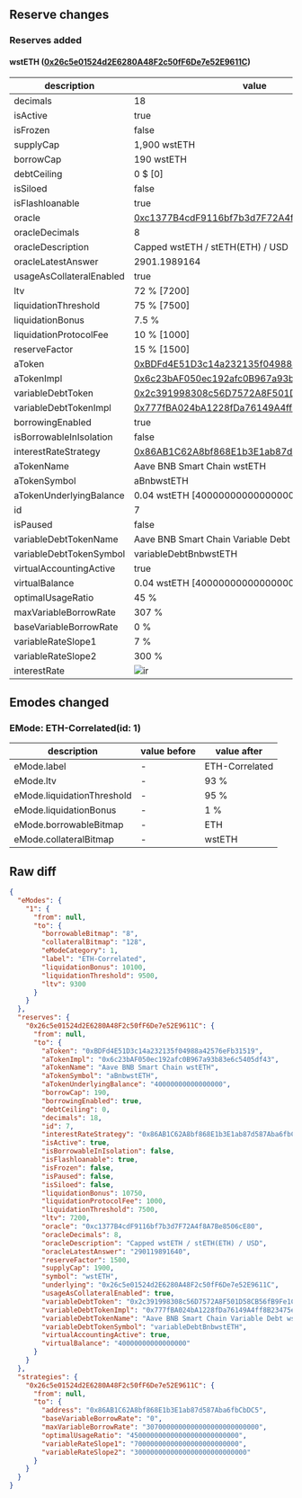 ## Reserve changes

### Reserves added

#### wstETH ([0x26c5e01524d2E6280A48F2c50fF6De7e52E9611C](https://bscscan.com/address/0x26c5e01524d2E6280A48F2c50fF6De7e52E9611C))

| description | value |
| --- | --- |
| decimals | 18 |
| isActive | true |
| isFrozen | false |
| supplyCap | 1,900 wstETH |
| borrowCap | 190 wstETH |
| debtCeiling | 0 $ [0] |
| isSiloed | false |
| isFlashloanable | true |
| oracle | [0xc1377B4cdF9116bf7b3d7F72A4f8A7Be8506cE80](https://bscscan.com/address/0xc1377B4cdF9116bf7b3d7F72A4f8A7Be8506cE80) |
| oracleDecimals | 8 |
| oracleDescription | Capped wstETH / stETH(ETH) / USD |
| oracleLatestAnswer | 2901.1989164 |
| usageAsCollateralEnabled | true |
| ltv | 72 % [7200] |
| liquidationThreshold | 75 % [7500] |
| liquidationBonus | 7.5 % |
| liquidationProtocolFee | 10 % [1000] |
| reserveFactor | 15 % [1500] |
| aToken | [0xBDFd4E51D3c14a232135f04988a42576eFb31519](https://bscscan.com/address/0xBDFd4E51D3c14a232135f04988a42576eFb31519) |
| aTokenImpl | [0x6c23bAF050ec192afc0B967a93b83e6c5405df43](https://bscscan.com/address/0x6c23bAF050ec192afc0B967a93b83e6c5405df43) |
| variableDebtToken | [0x2c391998308c56D7572A8F501D58CB56fB9Fe1C5](https://bscscan.com/address/0x2c391998308c56D7572A8F501D58CB56fB9Fe1C5) |
| variableDebtTokenImpl | [0x777fBA024bA1228fDa76149A4ff8B23475ed057D](https://bscscan.com/address/0x777fBA024bA1228fDa76149A4ff8B23475ed057D) |
| borrowingEnabled | true |
| isBorrowableInIsolation | false |
| interestRateStrategy | [0x86AB1C62A8bf868E1b3E1ab87d587Aba6fbCbDC5](https://bscscan.com/address/0x86AB1C62A8bf868E1b3E1ab87d587Aba6fbCbDC5) |
| aTokenName | Aave BNB Smart Chain wstETH |
| aTokenSymbol | aBnbwstETH |
| aTokenUnderlyingBalance | 0.04 wstETH [40000000000000000] |
| id | 7 |
| isPaused | false |
| variableDebtTokenName | Aave BNB Smart Chain Variable Debt wstETH |
| variableDebtTokenSymbol | variableDebtBnbwstETH |
| virtualAccountingActive | true |
| virtualBalance | 0.04 wstETH [40000000000000000] |
| optimalUsageRatio | 45 % |
| maxVariableBorrowRate | 307 % |
| baseVariableBorrowRate | 0 % |
| variableRateSlope1 | 7 % |
| variableRateSlope2 | 300 % |
| interestRate | ![ir](https://dash.onaave.com/api/static?variableRateSlope1=70000000000000000000000000&variableRateSlope2=3000000000000000000000000000&optimalUsageRatio=450000000000000000000000000&baseVariableBorrowRate=0&maxVariableBorrowRate=3070000000000000000000000000) |


## Emodes changed

### EMode: ETH-Correlated(id: 1)

| description | value before | value after |
| --- | --- | --- |
| eMode.label | - | ETH-Correlated |
| eMode.ltv | - | 93 % |
| eMode.liquidationThreshold | - | 95 % |
| eMode.liquidationBonus | - | 1 % |
| eMode.borrowableBitmap | - | ETH |
| eMode.collateralBitmap | - | wstETH |


## Raw diff

```json
{
  "eModes": {
    "1": {
      "from": null,
      "to": {
        "borrowableBitmap": "8",
        "collateralBitmap": "128",
        "eModeCategory": 1,
        "label": "ETH-Correlated",
        "liquidationBonus": 10100,
        "liquidationThreshold": 9500,
        "ltv": 9300
      }
    }
  },
  "reserves": {
    "0x26c5e01524d2E6280A48F2c50fF6De7e52E9611C": {
      "from": null,
      "to": {
        "aToken": "0xBDFd4E51D3c14a232135f04988a42576eFb31519",
        "aTokenImpl": "0x6c23bAF050ec192afc0B967a93b83e6c5405df43",
        "aTokenName": "Aave BNB Smart Chain wstETH",
        "aTokenSymbol": "aBnbwstETH",
        "aTokenUnderlyingBalance": "40000000000000000",
        "borrowCap": 190,
        "borrowingEnabled": true,
        "debtCeiling": 0,
        "decimals": 18,
        "id": 7,
        "interestRateStrategy": "0x86AB1C62A8bf868E1b3E1ab87d587Aba6fbCbDC5",
        "isActive": true,
        "isBorrowableInIsolation": false,
        "isFlashloanable": true,
        "isFrozen": false,
        "isPaused": false,
        "isSiloed": false,
        "liquidationBonus": 10750,
        "liquidationProtocolFee": 1000,
        "liquidationThreshold": 7500,
        "ltv": 7200,
        "oracle": "0xc1377B4cdF9116bf7b3d7F72A4f8A7Be8506cE80",
        "oracleDecimals": 8,
        "oracleDescription": "Capped wstETH / stETH(ETH) / USD",
        "oracleLatestAnswer": "290119891640",
        "reserveFactor": 1500,
        "supplyCap": 1900,
        "symbol": "wstETH",
        "underlying": "0x26c5e01524d2E6280A48F2c50fF6De7e52E9611C",
        "usageAsCollateralEnabled": true,
        "variableDebtToken": "0x2c391998308c56D7572A8F501D58CB56fB9Fe1C5",
        "variableDebtTokenImpl": "0x777fBA024bA1228fDa76149A4ff8B23475ed057D",
        "variableDebtTokenName": "Aave BNB Smart Chain Variable Debt wstETH",
        "variableDebtTokenSymbol": "variableDebtBnbwstETH",
        "virtualAccountingActive": true,
        "virtualBalance": "40000000000000000"
      }
    }
  },
  "strategies": {
    "0x26c5e01524d2E6280A48F2c50fF6De7e52E9611C": {
      "from": null,
      "to": {
        "address": "0x86AB1C62A8bf868E1b3E1ab87d587Aba6fbCbDC5",
        "baseVariableBorrowRate": "0",
        "maxVariableBorrowRate": "3070000000000000000000000000",
        "optimalUsageRatio": "450000000000000000000000000",
        "variableRateSlope1": "70000000000000000000000000",
        "variableRateSlope2": "3000000000000000000000000000"
      }
    }
  }
}
```